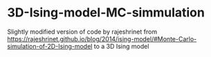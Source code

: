 # 3D-Ising-model-MC-simmulation
Slightly modified version of code by rajeshrinet from https://rajeshrinet.github.io/blog/2014/ising-model/#Monte-Carlo-simulation-of-2D-Ising-model to a 3D Ising model
